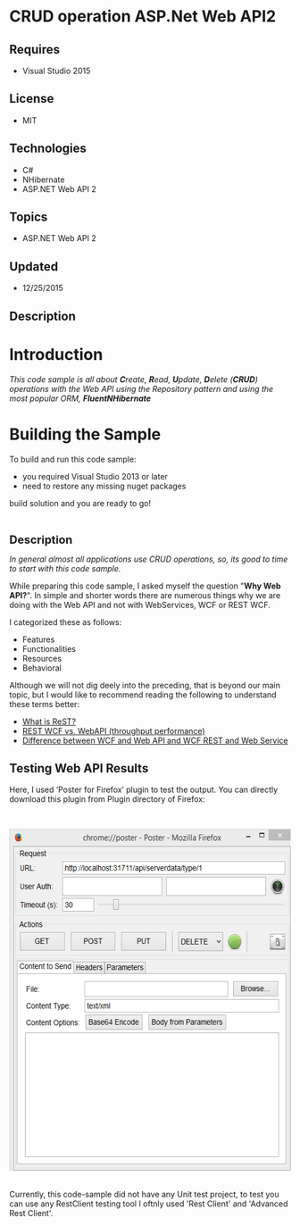 # CRUD operation ASP.Net Web API2
## Requires
- Visual Studio 2015
## License
- MIT
## Technologies
- C#
- NHibernate
- ASP.NET Web API 2
## Topics
- ASP.NET Web API 2
## Updated
- 12/25/2015
## Description

<h1>Introduction</h1>
<p><em>This code sample is all about&nbsp;<span><strong>C</strong>reate, <strong>
R</strong>ead, <strong>U</strong>pdate, <strong>D</strong>elete (</span><strong>CRUD</strong><span>) operations with the Web API using the Repository pattern and using the most popular ORM,&nbsp;</span><strong>FluentNHibernate</strong></em></p>
<h1><span>Building the Sample</span></h1>
<p>To build and run this code sample:</p>
<ul>
<li>you required Visual Studio 2013 or later </li><li>need to restore any missing nuget packages </li></ul>
<p>build solution and you are ready to go!</p>
<ul>
</ul>
<p><em><br>
</em></p>
<p><span style="font-size:20px; font-weight:bold">Description</span></p>
<p><em>In general almost all applications use CRUD operations, so, its good to time to start with this code sample.</em></p>
<p>While preparing this code sample, I asked myself the question &quot;<strong>Why Web API?</strong>&quot;. In simple and shorter words there are numerous things why we are doing with the Web API and not with WebServices, WCF or REST WCF.</p>
<p>I categorized these as follows:</p>
<ul>
<li>Features </li><li>Functionalities </li><li>Resources </li><li>Behavioral </li></ul>
<p>Although we will not dig deely into the preceding, that is beyond our main topic, but I would like to recommend reading the following to understand these terms better:</p>
<ul>
<li><a href="http://goo.gl/5KjGJ" target="_blank">What is ReST?</a> </li><li><a href="http://goo.gl/NCZIOA" target="_blank">REST WCF vs. WebAPI (throughput performance)</a>
</li><li><a href="http://goo.gl/gjJ2i3" target="_blank">Difference between WCF and Web API and WCF REST and Web Service</a>
</li></ul>
<h2>Testing Web API Results</h2>
<p>Here, I used &lsquo;Poster for Firefox&rsquo; plugin to test the output. You can directly download this plugin from Plugin directory of Firefox:</p>
<p>&nbsp;</p>
<p><img id="146486" src="146486-crudwithwebapi-6%5b1%5d.png" alt="" width="558" height="613"></p>
<h2></h2>
<p>Currently, this code-sample did not have any Unit test project, to test you can use any RestClient testing tool I oftnly used 'Rest Client' and 'Advanced Rest Client'.</p>
